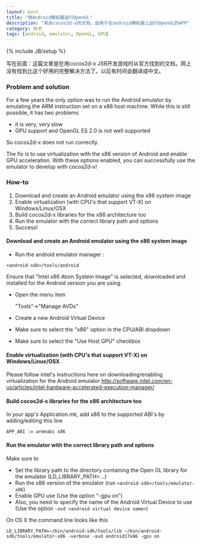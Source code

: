 ```yaml
---
layout: post
title: "用Android模拟器运行OpenGL"
description: "来自cocos2d-x的文档，适用于在android模拟器上运行OpenGL的APP"
category: 技术
tags: [android, emulator, OpenGL, GPU]
---
```

{% include JB/setup %}

写在前面：这篇文章是在用cocos2d-x JSB开发游戏时从官方找到的文档，网上没有找到比这个好用的完整解决方法了。以后有时间会翻译成中文。

### Problem and solution

For a few years the only option was to run the Android emulator by emulating the ARM instruction set on a x86 host machine. While this is still possible, it has two problems
 * it is very, very slow
 * GPU support and OpenGL ES 2.0 is not well supported

So cocos2d-x does not run correctly.

The fix is to use virtualization with the x86 version of Android and enable GPU acceleration. With these options enabled, you can successfully use the emulator to develop with cocos2d-x!

### How-to

 1. Download and create an Android emulator using the x86 system image
 2. Enable virtualization (with CPU's that support VT-X) on  Windows/Linux/OSX
 3. Build cocos2d-x libraries for the x86 architecture too
 4. Run the emulator with the correct library path and options
 5. Success!

#### Download and create an Android emulator using the x86 system image

 * Run the android emulator manager :

`
<android-sdk>/tools/android
`

Ensure that "Intel x86 Atom System Image" is selected, downloaded and installed for the Android version you are using.

 * Open the menu item

    "Tools"->"Manage AVDs"

 * Create a new Android Virtual Device
 * Make sure to select the "x86" option in the CPU/ABI dropdown
 * Make sure to select the "Use Host GPU" checkbox

#### Enable virtualization (with CPU's that support VT-X) on  Windows/Linux/OSX

Please follow intel's instructions here on downloading/enabling virtualization for the Android emulator
http://software.intel.com/en-us/articles/intel-hardware-accelerated-execution-manager/

#### Build cocos2d-x libraries for the x86 architecture too

In your app's Application.mk, add x86 to the supported ABI's by adding/editing this line

`
APP_ABI := armeabi x86
`

#### Run the emulator with the correct library path and options

Make sure to 

* Set the library path to the directory containing the Open GL library for the emulator (LD_LIBRARY_PATH=...)
* Run the x86 version of the emulator (run `<android-sdk>/tools/emulator-x86`)
* Enable GPU use (Use the option "-gpu on")
* Also, you need to specify the name of the Android Virtual Device to use (Use the option `-avd <android virtual device name>`)

On OS X the command line looks like this

`
LD_LIBRARY_PATH=~/bin/android-sdk/tools/lib ~/bin/android-sdk/tools/emulator-x86 -verbose -avd android17x86 -gpu on
`